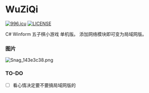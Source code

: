 # WuZiQi
[![996.icu](https://img.shields.io/badge/link-996.icu-red.svg)](https://996.icu) [![LICENSE](https://img.shields.io/badge/license-Anti%20996-blue.svg)](https://github.com/996icu/996.ICU/blob/master/LICENSE)

C# Winform 五子棋小游戏 单机版。 添加网络模块即可变为局域网版。

### 图片

![Snag_143e3c38.png](http://cdn.shycoder.cn/Snag_143e3c38.png)

### TO-DO

* [ ] 看心情决定要不要搞局域网版的

